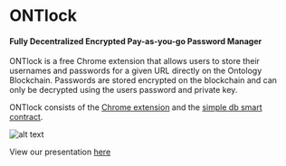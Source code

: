# ONTlock
#### Fully Decentralized Encrypted Pay-as-you-go Password Manager

ONTlock is a free Chrome extension that allows users to store their usernames and passwords for a given URL directly on the Ontology Blockchain. Passwords are stored encrypted on the blockchain and can only be decrypted using the users password and private key.

ONTlock consists of the [Chrome extension](https://github.com/Ryucoin/ONTlock) and the [simple db smart contract](https://github.com/Ryucoin/ONTlockDB).

![alt text](https://s3.amazonaws.com/home-feed-photos/Screen+Shot+2018-12-09+at+4.39.33+PM.jpg)

View our presentation [here](https://docs.google.com/presentation/d/1h1yPhdG3_qBB2QbsPgKGOKT-71nPnpnMxR19NhxAhUI/edit?usp=sharing)
